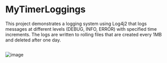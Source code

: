 # MyTimerLoggings

This project demonstrates a logging system using Log4j2 that logs messages at different levels (DEBUG, INFO, ERROR) with specified time increments. The logs are written to rolling files that are created every 1MB and deleted after one day.
##
![image](https://github.com/user-attachments/assets/778e8d9e-db8e-494b-bf8d-1256c5db15b7)

